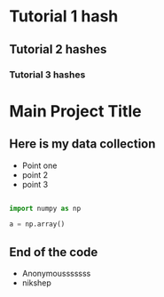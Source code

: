 # Tutorial 1 hash
## Tutorial 2 hashes
### Tutorial 3 hashes


# Main Project Title
 ## Here is my data collection
  - Point one
  - point 2
  - point 3


```python

import numpy as np

a = np.array()

```
## End of the code
- Anonymousssssss
- nikshep